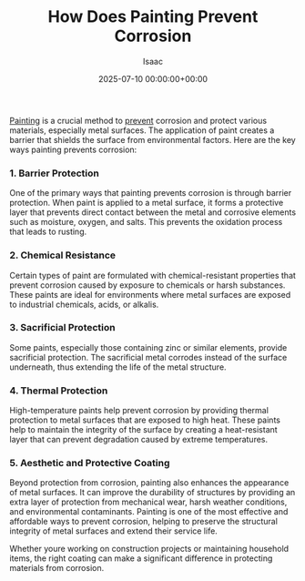 ﻿---
title: How Does Painting Prevent Corrosion
description: Painting is a crucial method to prevent corrosion and protect various materials, especially metal surfaces. The application of paint creates a barrier that...
slug: /how-does-painting-prevent-corrosion/
date: 2025-07-10 00:00:00+00:00
lastmod: 2025-07-10 00:00:00+03:00
author: Isaac
categories:
- Guide
tags:
- guide
- painting
- prevent
layout: post
---

[Painting](https://pestpolicy.com/fence-painting-ideas/) is a crucial method to [prevent](https://pestpolicy.com/how-does-oiling-prevent-rusting/) corrosion and protect various materials, especially metal surfaces. The application of paint creates a barrier that shields the surface from environmental factors. Here are the key ways painting prevents corrosion:

###  1. Barrier Protection

One of the primary ways that painting prevents corrosion is through barrier protection. When paint is applied to a metal surface, it forms a protective layer that prevents direct contact between the metal and corrosive elements such as moisture, oxygen, and salts. This prevents the oxidation process that leads to rusting.

###  2. Chemical Resistance

Certain types of paint are formulated with chemical-resistant properties that prevent corrosion caused by exposure to chemicals or harsh substances. These paints are ideal for environments where metal surfaces are exposed to industrial chemicals, acids, or alkalis.

###  3. Sacrificial Protection

Some paints, especially those containing zinc or similar elements, provide sacrificial protection. The sacrificial metal corrodes instead of the surface underneath, thus extending the life of the metal structure.

###  4. Thermal Protection

High-temperature paints help prevent corrosion by providing thermal protection to metal surfaces that are exposed to high heat. These paints help to maintain the integrity of the surface by creating a heat-resistant layer that can prevent degradation caused by extreme temperatures.

###  5. Aesthetic and Protective Coating

Beyond protection from corrosion, painting also enhances the appearance of metal surfaces. It can improve the durability of structures by providing an extra layer of protection from mechanical wear, harsh weather conditions, and environmental contaminants. Painting is one of the most effective and affordable ways to prevent corrosion, helping to preserve the structural integrity of metal surfaces and extend their service life.

Whether youre working on construction projects or maintaining household items, the right coating can make a significant difference in protecting materials from corrosion.

